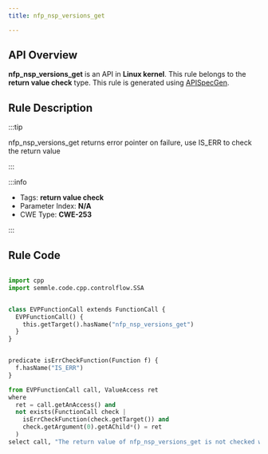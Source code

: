 ```yaml
---
title: nfp_nsp_versions_get

---
```



## API Overview
**nfp_nsp_versions_get** is an API in **Linux kernel**. This rule belongs to the **return value check** type. This rule is generated using [APISpecGen](../../tools/APISpecGen).
## Rule Description

:::tip

nfp_nsp_versions_get returns error pointer on failure, use IS_ERR to check the return value

:::

:::info

- Tags: **return value check**
- Parameter Index: **N/A**
- CWE Type: **CWE-253**

:::

## Rule Code
```python

import cpp
import semmle.code.cpp.controlflow.SSA


class EVPFunctionCall extends FunctionCall {
  EVPFunctionCall() {
    this.getTarget().hasName("nfp_nsp_versions_get")
  }
}


predicate isErrCheckFunction(Function f) {
  f.hasName("IS_ERR") 
}

from EVPFunctionCall call, ValueAccess ret
where
  ret = call.getAnAccess() and
  not exists(FunctionCall check |
    isErrCheckFunction(check.getTarget()) and
    check.getArgument(0).getAChild*() = ret
  )
select call, "The return value of nfp_nsp_versions_get is not checked with IS_ERR."
    
```